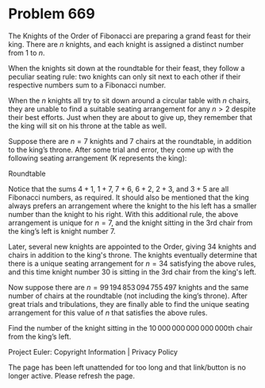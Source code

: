 #   Problem 669

   The Knights of the Order of Fibonacci are preparing a grand feast for
   their king. There are $n$ knights, and each knight is assigned a distinct
   number from 1 to $n$.

   When the knights sit down at the roundtable for their feast, they follow a
   peculiar seating rule: two knights can only sit next to each other if
   their respective numbers sum to a Fibonacci number.

   When the $n$ knights all try to sit down around a circular table with $n$
   chairs, they are unable to find a suitable seating arrangement for any
   $n>2$ despite their best efforts. Just when they are about to give up,
   they remember that the king will sit on his throne at the table as well.

   Suppose there are $n=7$ knights and 7 chairs at the roundtable, in
   addition to the king’s throne. After some trial and error, they come up
   with the following seating arrangement (K represents the king):

   Roundtable

   Notice that the sums $4+1$, $1+7$, $7+6$, $6+2$, $2+3$, and $3+5$ are all
   Fibonacci numbers, as required. It should also be mentioned that the king
   always prefers an arrangement where the knight to the his left has a
   smaller number than the knight to his right. With this additional rule,
   the above arrangement is unique for $n=7$, and the knight sitting in the
   3rd chair from the king’s left is knight number 7.

   Later, several new knights are appointed to the Order, giving 34 knights
   and chairs in addition to the king's throne. The knights eventually
   determine that there is a unique seating arrangement for $n=34$ satisfying
   the above rules, and this time knight number 30 is sitting in the 3rd
   chair from the king's left.

   Now suppose there are $n=99\,194\,853\,094\,755\,497$ knights and the same
   number of chairs at the roundtable (not including the king’s throne).
   After great trials and tribulations, they are finally able to find the
   unique seating arrangement for this value of $n$ that satisfies the above
   rules.

   Find the number of the knight sitting in the
   $10\,000\,000\,000\,000\,000$th chair from the king’s left.

   Project Euler: Copyright Information | Privacy Policy

   The page has been left unattended for too long and that link/button is no
   longer active. Please refresh the page.
